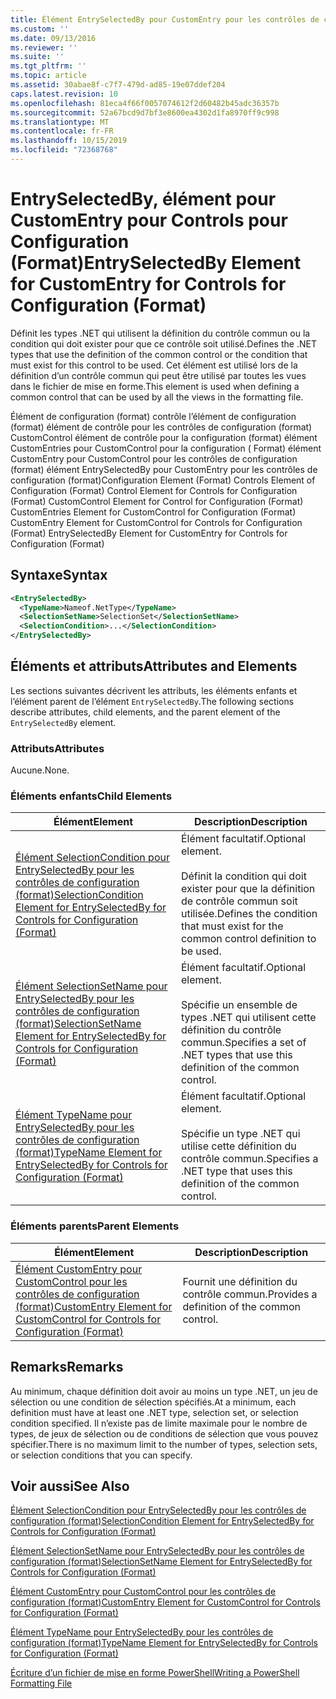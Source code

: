 ```yaml
---
title: Élément EntrySelectedBy pour CustomEntry pour les contrôles de configuration (format) | Microsoft Docs
ms.custom: ''
ms.date: 09/13/2016
ms.reviewer: ''
ms.suite: ''
ms.tgt_pltfrm: ''
ms.topic: article
ms.assetid: 30abae8f-c7f7-479d-ad85-19e07ddef204
caps.latest.revision: 10
ms.openlocfilehash: 81eca4f66f0057074612f2d60482b45adc36357b
ms.sourcegitcommit: 52a67bcd9d7bf3e8600ea4302d1fa8970ff9c998
ms.translationtype: MT
ms.contentlocale: fr-FR
ms.lasthandoff: 10/15/2019
ms.locfileid: "72368768"
---
```

# <a name="entryselectedby-element-for-customentry-for-controls-for-configuration-format"></a><span data-ttu-id="1087b-102">EntrySelectedBy, élément pour CustomEntry pour Controls pour Configuration (Format)</span><span class="sxs-lookup"><span data-stu-id="1087b-102">EntrySelectedBy Element for CustomEntry for Controls for Configuration (Format)</span></span>

<span data-ttu-id="1087b-103">Définit les types .NET qui utilisent la définition du contrôle commun ou la condition qui doit exister pour que ce contrôle soit utilisé.</span><span class="sxs-lookup"><span data-stu-id="1087b-103">Defines the .NET types that use the definition of the common control or the condition that must exist for this control to be used.</span></span> <span data-ttu-id="1087b-104">Cet élément est utilisé lors de la définition d’un contrôle commun qui peut être utilisé par toutes les vues dans le fichier de mise en forme.</span><span class="sxs-lookup"><span data-stu-id="1087b-104">This element is used when defining a common control that can be used by all the views in the formatting file.</span></span>

<span data-ttu-id="1087b-105">Élément de configuration (format) contrôle l’élément de configuration (format) élément de contrôle pour les contrôles de configuration (format) CustomControl élément de contrôle pour la configuration (format) élément CustomEntries pour CustomControl pour la configuration ( Format) élément CustomEntry pour CustomControl pour les contrôles de configuration (format) élément EntrySelectedBy pour CustomEntry pour les contrôles de configuration (format)</span><span class="sxs-lookup"><span data-stu-id="1087b-105">Configuration Element (Format) Controls Element of Configuration (Format) Control Element for Controls for Configuration (Format) CustomControl Element for Control for Configuration (Format) CustomEntries Element for CustomControl for Configuration (Format) CustomEntry Element for CustomControl for Controls for Configuration (Format) EntrySelectedBy Element for CustomEntry for Controls for Configuration (Format)</span></span>

## <a name="syntax"></a><span data-ttu-id="1087b-106">Syntaxe</span><span class="sxs-lookup"><span data-stu-id="1087b-106">Syntax</span></span>

```xml
<EntrySelectedBy>
  <TypeName>Nameof.NetType</TypeName>
  <SelectionSetName>SelectionSet</SelectionSetName>
  <SelectionCondition>...</SelectionCondition>
</EntrySelectedBy>
```

## <a name="attributes-and-elements"></a><span data-ttu-id="1087b-107">Éléments et attributs</span><span class="sxs-lookup"><span data-stu-id="1087b-107">Attributes and Elements</span></span>

<span data-ttu-id="1087b-108">Les sections suivantes décrivent les attributs, les éléments enfants et l’élément parent de l’élément `EntrySelectedBy`.</span><span class="sxs-lookup"><span data-stu-id="1087b-108">The following sections describe attributes, child elements, and the parent element of the `EntrySelectedBy` element.</span></span>

### <a name="attributes"></a><span data-ttu-id="1087b-109">Attributs</span><span class="sxs-lookup"><span data-stu-id="1087b-109">Attributes</span></span>

<span data-ttu-id="1087b-110">Aucune.</span><span class="sxs-lookup"><span data-stu-id="1087b-110">None.</span></span>

### <a name="child-elements"></a><span data-ttu-id="1087b-111">Éléments enfants</span><span class="sxs-lookup"><span data-stu-id="1087b-111">Child Elements</span></span>

|<span data-ttu-id="1087b-112">Élément</span><span class="sxs-lookup"><span data-stu-id="1087b-112">Element</span></span>|<span data-ttu-id="1087b-113">Description</span><span class="sxs-lookup"><span data-stu-id="1087b-113">Description</span></span>|
|-------------|-----------------|
|[<span data-ttu-id="1087b-114">Élément SelectionCondition pour EntrySelectedBy pour les contrôles de configuration (format)</span><span class="sxs-lookup"><span data-stu-id="1087b-114">SelectionCondition Element for EntrySelectedBy for Controls for Configuration (Format)</span></span>](./selectioncondition-element-for-entryselectedby-for-controls-for-configuration-format.md)|<span data-ttu-id="1087b-115">Élément facultatif.</span><span class="sxs-lookup"><span data-stu-id="1087b-115">Optional element.</span></span><br /><br /> <span data-ttu-id="1087b-116">Définit la condition qui doit exister pour que la définition de contrôle commun soit utilisée.</span><span class="sxs-lookup"><span data-stu-id="1087b-116">Defines the condition that must exist for the common control definition to be used.</span></span>|
|[<span data-ttu-id="1087b-117">Élément SelectionSetName pour EntrySelectedBy pour les contrôles de configuration (format)</span><span class="sxs-lookup"><span data-stu-id="1087b-117">SelectionSetName Element for EntrySelectedBy for Controls for Configuration (Format)</span></span>](./selectionsetname-element-for-selectioncondition-for-controls-for-configuration-format.md)|<span data-ttu-id="1087b-118">Élément facultatif.</span><span class="sxs-lookup"><span data-stu-id="1087b-118">Optional element.</span></span><br /><br /> <span data-ttu-id="1087b-119">Spécifie un ensemble de types .NET qui utilisent cette définition du contrôle commun.</span><span class="sxs-lookup"><span data-stu-id="1087b-119">Specifies a set of .NET types that use this definition of the common control.</span></span>|
|[<span data-ttu-id="1087b-120">Élément TypeName pour EntrySelectedBy pour les contrôles de configuration (format)</span><span class="sxs-lookup"><span data-stu-id="1087b-120">TypeName Element for EntrySelectedBy for Controls for Configuration (Format)</span></span>](./typename-element-for-entryselectedby-for-controls-for-configuration-format.md)|<span data-ttu-id="1087b-121">Élément facultatif.</span><span class="sxs-lookup"><span data-stu-id="1087b-121">Optional element.</span></span><br /><br /> <span data-ttu-id="1087b-122">Spécifie un type .NET qui utilise cette définition du contrôle commun.</span><span class="sxs-lookup"><span data-stu-id="1087b-122">Specifies a .NET type that uses this definition of the common control.</span></span>|

### <a name="parent-elements"></a><span data-ttu-id="1087b-123">Éléments parents</span><span class="sxs-lookup"><span data-stu-id="1087b-123">Parent Elements</span></span>

|<span data-ttu-id="1087b-124">Élément</span><span class="sxs-lookup"><span data-stu-id="1087b-124">Element</span></span>|<span data-ttu-id="1087b-125">Description</span><span class="sxs-lookup"><span data-stu-id="1087b-125">Description</span></span>|
|-------------|-----------------|
|[<span data-ttu-id="1087b-126">Élément CustomEntry pour CustomControl pour les contrôles de configuration (format)</span><span class="sxs-lookup"><span data-stu-id="1087b-126">CustomEntry Element for CustomControl for Controls for Configuration (Format)</span></span>](./customentry-element-for-customcontrol-for-controls-for-configuration-format.md)|<span data-ttu-id="1087b-127">Fournit une définition du contrôle commun.</span><span class="sxs-lookup"><span data-stu-id="1087b-127">Provides a definition of the common control.</span></span>|

## <a name="remarks"></a><span data-ttu-id="1087b-128">Remarks</span><span class="sxs-lookup"><span data-stu-id="1087b-128">Remarks</span></span>

<span data-ttu-id="1087b-129">Au minimum, chaque définition doit avoir au moins un type .NET, un jeu de sélection ou une condition de sélection spécifiés.</span><span class="sxs-lookup"><span data-stu-id="1087b-129">At a minimum, each definition must have at least one .NET type, selection set, or selection condition specified.</span></span> <span data-ttu-id="1087b-130">Il n’existe pas de limite maximale pour le nombre de types, de jeux de sélection ou de conditions de sélection que vous pouvez spécifier.</span><span class="sxs-lookup"><span data-stu-id="1087b-130">There is no maximum limit to the number of types, selection sets, or selection conditions that you can specify.</span></span>

## <a name="see-also"></a><span data-ttu-id="1087b-131">Voir aussi</span><span class="sxs-lookup"><span data-stu-id="1087b-131">See Also</span></span>

[<span data-ttu-id="1087b-132">Élément SelectionCondition pour EntrySelectedBy pour les contrôles de configuration (format)</span><span class="sxs-lookup"><span data-stu-id="1087b-132">SelectionCondition Element for EntrySelectedBy for Controls for Configuration (Format)</span></span>](./selectioncondition-element-for-entryselectedby-for-controls-for-configuration-format.md)

[<span data-ttu-id="1087b-133">Élément SelectionSetName pour EntrySelectedBy pour les contrôles de configuration (format)</span><span class="sxs-lookup"><span data-stu-id="1087b-133">SelectionSetName Element for EntrySelectedBy for Controls for Configuration (Format)</span></span>](./selectionsetname-element-for-selectioncondition-for-controls-for-configuration-format.md)

[<span data-ttu-id="1087b-134">Élément CustomEntry pour CustomControl pour les contrôles de configuration (format)</span><span class="sxs-lookup"><span data-stu-id="1087b-134">CustomEntry Element for CustomControl for Controls for Configuration (Format)</span></span>](./customentry-element-for-customcontrol-for-controls-for-configuration-format.md)

[<span data-ttu-id="1087b-135">Élément TypeName pour EntrySelectedBy pour les contrôles de configuration (format)</span><span class="sxs-lookup"><span data-stu-id="1087b-135">TypeName Element for EntrySelectedBy for Controls for Configuration (Format)</span></span>](./typename-element-for-selectioncondition-for-controls-for-configuration-format.md)

[<span data-ttu-id="1087b-136">Écriture d’un fichier de mise en forme PowerShell</span><span class="sxs-lookup"><span data-stu-id="1087b-136">Writing a PowerShell Formatting File</span></span>](./writing-a-powershell-formatting-file.md)
